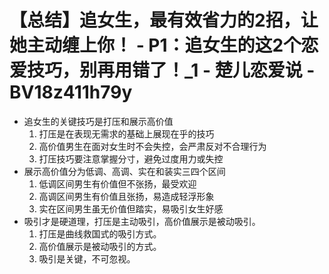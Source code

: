 # 【总结】追女生，最有效省力的2招，让她主动缠上你！ - P1：追女生的这2个恋爱技巧，别再用错了！_1 - 楚儿恋爱说 - BV18z411h79y

-   追女生的关键技巧是打压和展示高价值
    1.  打压是在表现无需求的基础上展现在乎的技巧
    2.  高价值男生在面对女生时不会失控，会严肃反对不合理行为
    3.  打压技巧要注意掌握分寸，避免过度用力或失控
-   展示高价值分为低调、高调、实在和装实三四个区间
    1.  低调区间男生有价值但不张扬，最受欢迎
    2.  高调区间男生有价值且张扬，易造成轻浮形象
    3.  实在区间男生虽无价值但踏实，易吸引女生好感
-   吸引才是硬道理，打压是主动吸引，高价值展示是被动吸引。
    1.  打压是曲线救国式的吸引方式。
    2.  高价值展示是被动吸引的方式。
    3.  吸引是关键，不可忽视。